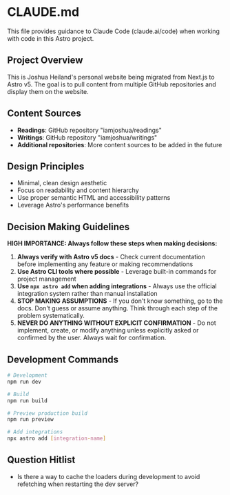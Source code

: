 # CLAUDE.md

This file provides guidance to Claude Code (claude.ai/code) when working with code in this Astro project.

## Project Overview

This is Joshua Heiland's personal website being migrated from Next.js to Astro v5. The goal is to pull content from multiple GitHub repositories and display them on the website.

## Content Sources

- **Readings**: GitHub repository "iamjoshua/readings" 
- **Writings**: GitHub repository "iamjoshua/writings"
- **Additional repositories**: More content sources to be added in the future

## Design Principles

- Minimal, clean design aesthetic
- Focus on readability and content hierarchy
- Use proper semantic HTML and accessibility patterns
- Leverage Astro's performance benefits

## Decision Making Guidelines

**HIGH IMPORTANCE: Always follow these steps when making decisions:**

1. **Always verify with Astro v5 docs** - Check current documentation before implementing any feature or making recommendations
2. **Use Astro CLI tools where possible** - Leverage built-in commands for project management
3. **Use `npx astro add` when adding integrations** - Always use the official integration system rather than manual installation
4. **STOP MAKING ASSUMPTIONS** - If you don't know something, go to the docs. Don't guess or assume anything. Think through each step of the problem systematically.
5. **NEVER DO ANYTHING WITHOUT EXPLICIT CONFIRMATION** - Do not implement, create, or modify anything unless explicitly asked or confirmed by the user. Always wait for confirmation.

## Development Commands

```bash
# Development
npm run dev

# Build
npm run build

# Preview production build
npm run preview

# Add integrations
npx astro add [integration-name]
```

## Question Hitlist

- Is there a way to cache the loaders during development to avoid refetching when restarting the dev server?